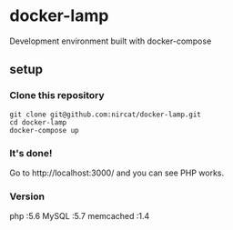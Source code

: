 # docker-lamp

Development environment built with docker-compose

## setup

### Clone this repository

```
git clone git@github.com:nircat/docker-lamp.git
cd docker-lamp
docker-compose up
```

### It's done!

Go to http://localhost:3000/ and you can see PHP works.

### Version
php :5.6
MySQL :5.7
memcached :1.4